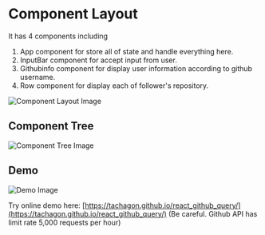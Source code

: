 Component Layout
===================================
It has 4 components including
1. App component for store all of state and handle everything here.
2. InputBar component for accept input from user.
3. Githubinfo component for display user information according to github username.
4. Row component for display each of follower's repository.

![Component Layout Image](https://i.imgur.com/3NIaL8A.png)

Component Tree
--------------

![Component Tree Image](https://i.imgur.com/tjkOtWb.png)

Demo
---------------

![Demo Image](https://i.imgur.com/Vl8PcVc.png)

Try online demo here: [https://tachagon.github.io/react_github_query/](https://tachagon.github.io/react_github_query/) 
(Be careful. Github API has limit rate 5,000 requests per hour)
